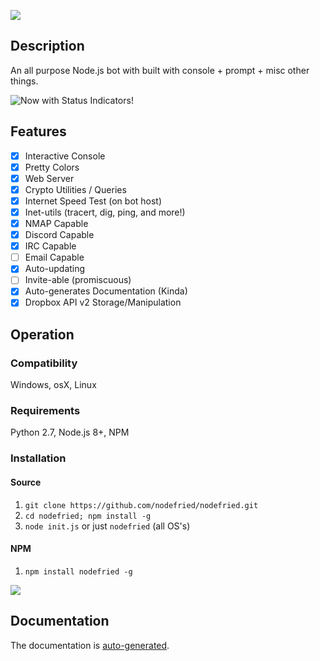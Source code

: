 ![](https://cdn.imgpaste.net/2018/08/30/lWZk2.png)
## Description
An all purpose Node.js bot with built with console + prompt + misc other things.

![Now with Status Indicators!](https://s19.postimg.cc/ncne3rg1v/screenshot_2018_08_31_at_17_18_03.png)
## Features
- [x] Interactive Console
- [x] Pretty Colors
- [x] Web Server
- [x] Crypto Utilities / Queries
- [x] Internet Speed Test (on bot host)
- [x] Inet-utils (tracert, dig, ping, and more!)
- [x] NMAP Capable
- [x] Discord Capable
- [x] IRC Capable
- [ ] Email Capable
- [x] Auto-updating
- [ ] Invite-able (promiscuous)
- [x] Auto-generates Documentation (Kinda)
- [x] Dropbox API v2 Storage/Manipulation
## Operation
### Compatibility
Windows, osX, Linux
### Requirements
Python 2.7, Node.js 8+, NPM
### Installation
#### Source
1) `git clone https://github.com/nodefried/nodefried.git`
2) `cd nodefried; npm install -g`
3) `node init.js` or just `nodefried` (all OS's)
#### NPM
1) `npm install nodefried -g`

![](https://nodei.co/npm/nodefried.png?downloads=true&downloadRank=true&stars=true)
## Documentation
The documentation is [auto-generated](../master/fs/docs/DOCS.md).

